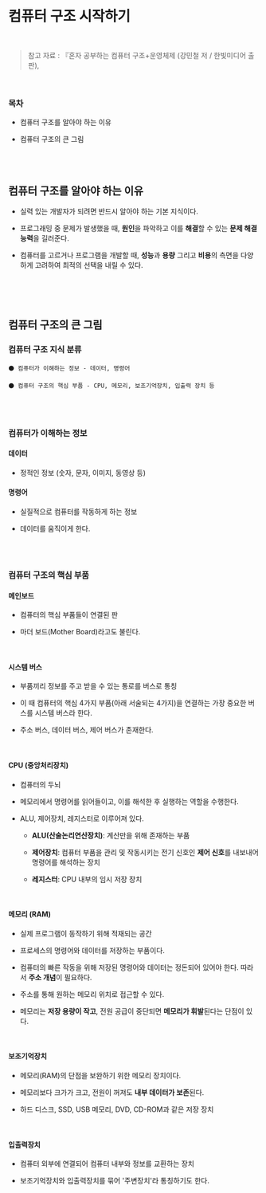 # 컴퓨터 구조 시작하기

<br/>

> 참고 자료 : 『혼자 공부하는 컴퓨터 구조+운영체제 (강민철 저 / 한빛미디어 출판),

<br/>

### 목차

<!-- - <a href=""></a> -->

- 컴퓨터 구조를 알아야 하는 이유

- 컴퓨터 구조의 큰 그림

<br/><br/>

## 컴퓨터 구조를 알아야 하는 이유

- 실력 있는 개발자가 되려면 반드시 알아야 하는 기본 지식이다.

- 프로그래밍 중 문제가 발생했을 때, **원인**을 파악하고 이를 **해결**할 수 있는 **문제 해결 능력**을 길러준다.

- 컴퓨터를 고르거나 프로그램을 개발할 때, **성능**과 **용량** 그리고 **비용**의 측면을 다양하게 고려하여 최적의 선택을 내릴 수 있다.

<br/><br/><br/>

## 컴퓨터 구조의 큰 그림

### 컴퓨터 구조 지식 분류

```
⚫ 컴퓨터가 이해하는 정보 - 데이터, 명령어

⚫ 컴퓨터 구조의 핵심 부품 - CPU, 메모리, 보조기억장치, 입출력 장치 등
```

<br/><br/>

### 컴퓨터가 이해하는 정보

#### 데이터

- 정적인 정보 (숫자, 문자, 이미지, 동영상 등)

#### 명령어

- 실질적으로 컴퓨터를 작동하게 하는 정보

- 데이터를 움직이게 한다.

<br/><br/>

### 컴퓨터 구조의 핵심 부품

#### 메인보드

- 컴퓨터의 핵심 부품들이 연결된 판

- 마더 보드(Mother Board)라고도 불린다.

<br/>

#### 시스템 버스

- 부품끼리 정보를 주고 받을 수 있는 통로를 버스로 통칭

- 이 때 컴퓨터의 핵심 4가지 부품(아래 서술되는 4가지)을 연결하는 가장 중요한 버스를 시스템 버스라 한다.

- 주소 버스, 데이터 버스, 제어 버스가 존재한다.

<br/>

#### CPU (중앙처리장치)

- 컴퓨터의 두뇌

- 메모리에서 명령어를 읽어들이고, 이를 해석한 후 실행하는 역할을 수행한다.

- ALU, 제어장치, 레지스터로 이루어져 있다.

  - <strong>ALU(산술논리연산장치)</strong>: 계산만을 위해 존재하는 부품

  - **제어장치**: 컴퓨터 부품을 관리 및 작동시키는 전기 신호인 **제어 신호**를 내보내어 명령어를 해석하는 장치

  - **레지스터**: CPU 내부의 임시 저장 장치

<br/>

#### 메모리 (RAM)

- 실제 프로그램이 동작하기 위해 적재되는 공간

- 프로세스의 명령어와 데이터를 저장하는 부품이다.

- 컴퓨터의 빠른 작동을 위해 저장된 명령어와 데이터는 정돈되어 있어야 한다. 따라서 **주소 개념**이 필요하다.

- 주소를 통해 원하는 메모리 위치로 접근할 수 있다.

- 메모리는 **저장 용량이 작고**, 전원 공급이 중단되면 **메모리가 휘발**된다는 단점이 있다.

<br/>

#### 보조기억장치

- 메모리(RAM)의 단점을 보완하기 위한 메모리 장치이다.

- 메모리보다 크가가 크고, 전원이 꺼져도 **내부 데이터가 보존**된다.

- 하드 디스크, SSD, USB 메모리, DVD, CD-ROM과 같은 저장 장치

<br/>

#### 입출력장치

- 컴퓨터 외부에 연결되어 컴퓨터 내부와 정보를 교환하는 장치

- 보조기억장치와 입출력장치를 묶어 '주변장치'라 통칭하기도 한다.

<br/><br/>
